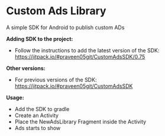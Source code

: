 # Custom Ads Library
A simple SDK for Android to publish custom ADs

<b>Adding SDK to the project:</b>
* Follow the instructions to add the latest version of the SDK: https://jitpack.io/#praveen05git/CustomAdsSDK/0.75

<b>Other versions:</b>
* For previous versions of the SDK: https://jitpack.io/#praveen05git/CustomAdsSDK

<b>Usage:</b>
* Add the SDK to gradle
* Create an Activity
* Place the NewAdsLibrary Fragment inside the Activity
* Ads starts to show
